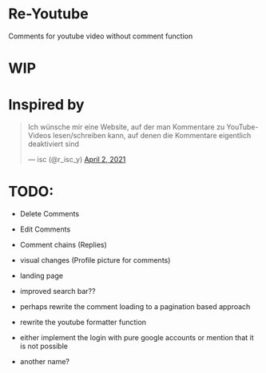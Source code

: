 # Re-Youtube
Comments for youtube video without comment function

# WIP

# Inspired by 
<blockquote class="twitter-tweet"><p lang="de" dir="ltr">Ich wünsche mir eine Website, auf der man Kommentare zu YouTube-Videos lesen/schreiben kann, auf denen die Kommentare eigentlich deaktiviert sind</p>&mdash; isc (@r_isc_y) <a href="https://twitter.com/r_isc_y/status/1378003412558696450?ref_src=twsrc%5Etfw">April 2, 2021</a></blockquote>

# TODO:
- Delete Comments
- Edit Comments
- Comment chains (Replies)
- visual changes (Profile picture for comments)
- landing page
- improved search bar??

- perhaps rewrite the comment loading to a pagination based approach
- rewrite the youtube formatter function

- either implement the login with pure google accounts or mention that it is not possible

- another name?
